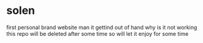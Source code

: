 
# solen
first personal brand website 
man it gettind out of hand 
 why is it not working this repo will be deleted after some time so will let it enjoy for some time 
  
